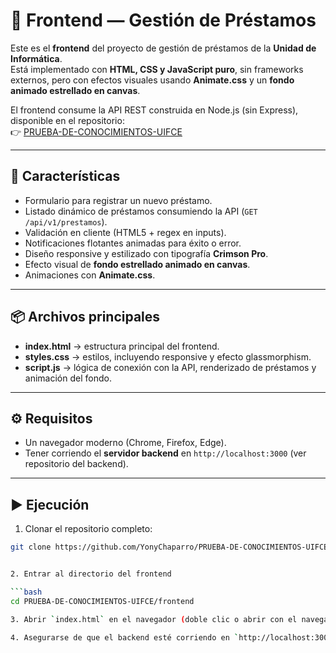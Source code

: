 # 🌌 Frontend — Gestión de Préstamos

Este es el **frontend** del proyecto de gestión de préstamos de la **Unidad de Informática**.  
Está implementado con **HTML, CSS y JavaScript puro**, sin frameworks externos, pero con efectos visuales usando **Animate.css** y un **fondo animado estrellado en canvas**.  

El frontend consume la API REST construida en Node.js (sin Express), disponible en el repositorio:  
👉 [PRUEBA-DE-CONOCIMIENTOS-UIFCE](https://github.com/YonyChaparro/PRUEBA-DE-CONOCIMIENTOS-UIFCE)

---

## 🚀 Características

- Formulario para registrar un nuevo préstamo.  
- Listado dinámico de préstamos consumiendo la API (`GET /api/v1/prestamos`).  
- Validación en cliente (HTML5 + regex en inputs).  
- Notificaciones flotantes animadas para éxito o error.  
- Diseño responsive y estilizado con tipografía **Crimson Pro**.  
- Efecto visual de **fondo estrellado animado en canvas**.  
- Animaciones con **Animate.css**.  

---

## 📦 Archivos principales

- **index.html** → estructura principal del frontend.  
- **styles.css** → estilos, incluyendo responsive y efecto glassmorphism.  
- **script.js** → lógica de conexión con la API, renderizado de préstamos y animación del fondo.  

---

## ⚙️ Requisitos

- Un navegador moderno (Chrome, Firefox, Edge).  
- Tener corriendo el **servidor backend** en `http://localhost:3000` (ver repositorio del backend).  

---

## ▶️ Ejecución

1. Clonar el repositorio completo:

```bash
git clone https://github.com/YonyChaparro/PRUEBA-DE-CONOCIMIENTOS-UIFCE.git


2. Entrar al directorio del frontend

```bash
cd PRUEBA-DE-CONOCIMIENTOS-UIFCE/frontend

3. Abrir `index.html` en el navegador (doble clic o abrir con el navegador).

4. Asegurarse de que el backend esté corriendo en `http://localhost:3000`.